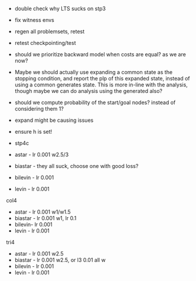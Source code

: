 - double check why LTS sucks on stp3
- fix witness envs
- regen all problemsets, retest
- retest checkpointing/test
- should we prioritize backward model when costs are equal? as we are now?
- Maybe we should actually use expanding a common state as the stopping condition, and report the
  plp of this expanded state, instead of using a common generates state. This is more in-line with
  the analysis, though maybe we can do analysis using the generated also?
- should we compute probability of the start/goal nodes? instead of considering them 1?
- expand might be causing issues
- ensure h is set!

- stp4c
- astar - lr 0.001 w2.5/3
- biastar - they all suck, choose one with good loss?
- bilevin  - lr 0.001
- levin - lr 0.001

col4
- astar - lr 0.001 w1/w1.5
- biastar - lr 0.001 w1, lr 0.1
- bilevin- lr 0.001
- levin - lr 0.001

tri4
- astar - lr 0.001 w2.5
- biastar - lr 0.001 w2.5, or l3 0.01 all w
- bilevin - lr 0.001
- levin - lr 0.001

